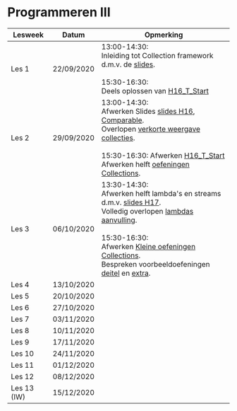 # Programmeren III




| Lesweek     | Datum      | Opmerking                                                    |
| ----------- | ---------- | ------------------------------------------------------------ |
| Les 1       | 22/09/2020 | 13:00-14:30: <br>Inleiding tot Collection framework d.m.v. de [slides](https://github.com/DeSmetElias/Programmeren_III/blob/master/Hoofdstukken/Hoofdstuk_16/Theorie/SlidesH16_2TIN_stud.pdf).<br /><br>15:30-16:30: <br>Deels oplossen van [H16_T_Start](https://github.com/DeSmetElias/Programmeren_III/tree/master/Projecten/H16_T_Start) |
| Les 2       | 29/09/2020 | 13:00-14:30: <br>Afwerken Slides [slides H16](https://github.com/DeSmetElias/Programmeren_III/blob/master/Hoofdstukken/Hoofdstuk_16/Theorie/SlidesH16_2TIN_stud.pdf), [Comparable](https://github.com/DeSmetElias/Programmeren_III/blob/master/Hoofdstukken/Hoofdstuk_16/Theorie/SlidesH16_ExtraComparable.pdf). <br>Overlopen [verkorte weergave collecties](https://github.com/DeSmetElias/Programmeren_III/blob/master/Hoofdstukken/Hoofdstuk_16/Theorie/VerkorteWeergaveCollecties.pdf).<br /><br>15:30-16:30: Afwerken [H16_T_Start](https://github.com/DeSmetElias/Programmeren_III/tree/master/Projecten/H16_T_Start)<br>Afwerken helft [oefeningen Collections](https://github.com/DeSmetElias/Programmeren_III/tree/master/Projecten/H16_T_Collections). |
| Les 3       | 06/10/2020 | 13:30-14:30: <br>Afwerken helft lambda's en streams d.m.v. [slides H17](https://github.com/DeSmetElias/Programmeren_III/blob/master/Hoofdstukken/Hoofdstuk_17/Theorie/Slides_H17_LambdasEnStreams.pdf).<br>Volledig overlopen [lambdas aanvulling](https://github.com/DeSmetElias/Programmeren_III/blob/master/Hoofdstukken/Hoofdstuk_17/Theorie/Lambdas_AanvullingBijSlides.pdf).<br /><br>15:30-16:30: <br>Afwerken [Kleine oefeningen Collections](https://github.com/DeSmetElias/Programmeren_III/tree/master/Projecten/H16_T_Collections). <br>Bespreken voorbeeldoefeningen [deitel](https://github.com/DeSmetElias/Programmeren_III/tree/master/Projecten/H17_T_VoorbeeldenDeitel) en [extra](https://github.com/DeSmetElias/Programmeren_III/tree/master/Projecten/H17_T_ExtraVoorbeelden). |
| Les 4       | 13/10/2020 |                                                              |
| Les 5       | 20/10/2020 |                                                              |
| Les 6       | 27/10/2020 |                                                              |
| Les 7       | 03/11/2020 |                                                              |
| Les 8       | 10/11/2020 |                                                              |
| Les 9       | 17/11/2020 |                                                              |
| Les 10      | 24/11/2020 |                                                              |
| Les 11      | 01/12/2020 |                                                              |
| Les 12      | 08/12/2020 |                                                              |
| Les 13 (IW) | 15/12/2020 |                                                              |





